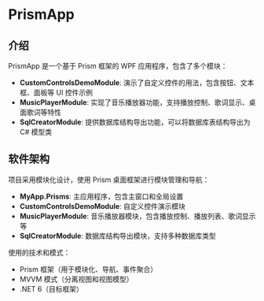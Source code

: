 

# PrismApp

## 介绍

PrismApp 是一个基于 Prism 框架的 WPF 应用程序，包含了多个模块：

- **CustomControlsDemoModule**: 演示了自定义控件的用法，包含按钮、文本框、面板等 UI 控件示例
- **MusicPlayerModule**: 实现了音乐播放器功能，支持播放控制、歌词显示、桌面歌词等特性
- **SqlCreatorModule**: 提供数据库结构导出功能，可以将数据库表结构导出为 C# 模型类

## 软件架构

项目采用模块化设计，使用 Prism 桌面框架进行模块管理和导航：

- **MyApp.Prisms**: 主应用程序，包含主窗口和全局设置
- **CustomControlsDemoModule**: 自定义控件演示模块
- **MusicPlayerModule**: 音乐播放器模块，包含播放控制、播放列表、歌词显示等
- **SqlCreatorModule**: 数据库结构导出模块，支持多种数据库类型

使用的技术和模式：
- Prism 框架（用于模块化、导航、事件聚合）
- MVVM 模式（分离视图和视图模型）
- .NET 6（目标框架）
   